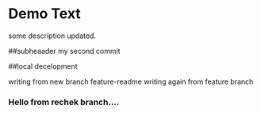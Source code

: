 # Demo Text

some description updated.

##subheaader
my second commit

##local decelopment

writing from new branch feature-readme
writing again from feature branch

<h3>Hello from rechek branch....</h3>
